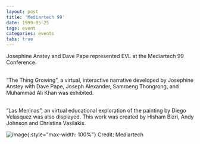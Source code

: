 ```yaml
---
layout: post
title: 'Mediartech 99'
date: 1999-05-25
tags: event
categories: events
tabs: true
---
```


Josephine Anstey and Dave Pape represented EVL at the Mediartech 99 Conference.<br><br>

&ldquo;The Thing Growing&rdquo;, a virtual, interactive narrative developed by Josephine Anstey with Dave Pape, Joseph Alexander, Samroeng Thongrong, and Muhammad Ali Khan was exhibited.<br><br>

&ldquo;Las Meninas&rdquo;, an virtual educational exploration of the painting by Diego Velasquez was also displayed.  This work was created by Hisham Bizri, Andy Johnson and Christina Vasilakis.

![image](https://www.evl.uic.edu/output/originals/artech99.jpg-srcw.jpg){:style="max-width: 100%"}
Credit: Mediartech

